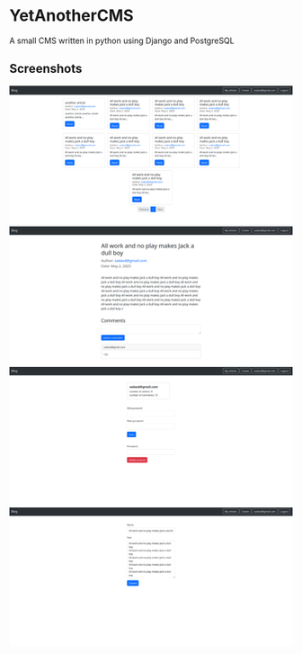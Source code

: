 
# YetAnotherCMS

A small CMS written in python using Django and PostgreSQL


## Screenshots

![App Screenshot](screenshots/Screenshot1.png)
![App Screenshot](screenshots/Screenshot2.png)
![App Screenshot](screenshots/Screenshot3.png)
![App Screenshot](screenshots/Screenshot4.png)
